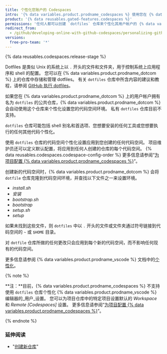 ```yaml
---
title: 个性化您账户的 Codespaces
intro: '{% data variables.product.prodname_codespaces %} 使用您在 {% data variables.product.product_name %} 上的 `dotfiles` 仓库个性化您创建的每个新代码空间。'
product: '{% data reusables.gated-features.codespaces %}'
permissions: '任何人都可以创建 `dotfiles` 仓库来个性化其用户帐户的 {% data variables.product.prodname_codespaces %}。'
redirect_from:
  - /github/developing-online-with-github-codespaces/personalizing-github-codespaces-for-your-account
versions:
  free-pro-team: '*'
---
```


{% data reusables.codespaces.release-stage %}

Dotfiles 是类似 Unix 的系统上以 `.` 开头的文件和文件夹，用于控制系统上应用程序和 shell 的配置。 您可以在 {% data variables.product.prodname_dotcom %} 上的仓库中存储和管理 dotfiles。 有关 `dotfiles` 仓库中所含内容的建议和教程，请参阅 [GitHub 执行 dotfiles](https://dotfiles.github.io/)。

如果您在 {% data variables.product.prodname_dotcom %} 上的用户帐户拥有名为 `dotfiles` 的公共仓库，{% data variables.product.prodname_dotcom %} 会自动使用这个仓库来个性化设置您的代码空间环境。 私有 `dotfiles` 仓库目前不支持。

`dotfiles` 仓库可能包括 shell 别名和首选项、您想要安装的任何工具或您想要执行的任何其他代码个性化。

使用 `dotfiles` 仓库的代码空间个性化设置应用到您创建的任何代码空间。 项目维护员还可以定义默认配置，将应用到任何人创建的仓库的每个代码空间。 {% data reusables.codespaces.codespace-config-order %} 更多信息请参阅“[为项目配置 {% data variables.product.prodname_codespaces %}](/github/developing-online-with-codespaces/configuring-codespaces-for-your-project)”。

创建新的代码空间时，{% data variables.product.prodname_dotcom %} 会将 `dotfile` 仓库克隆到代码空间环境，并查找以下文件之一来设置环境。

* _install.sh_
* _安装_
* _bootstrap.sh_
* _bootstrap_
* _setup.sh_
* _setup_

如果未找到这些文件，则 `dotfiles` 中以 `.` 开头的文件或文件夹通过符号链接到代码空间的 `~` 或 `$HOME` 目录。

对 `dotfile` 仓库所做的任何更改只会应用到每个新的代码空间，而不影响任何现有的代码空间。

更多信息请参阅 {% data variables.product.prodname_vscode %} 文档中的[个性化](https://docs.microsoft.com/en-us/visualstudio/online/reference/personalizing)。

{% note %}

**注：**目前，{% data variables.product.prodname_codespaces %} 不支持使用 `dotfiles` 仓库个性化 {% data variables.product.prodname_vscode %} 编辑器的_用户_设置。 您可以为项目仓库中的特定项目设置默认的 _Workspace_ 和 _Remote [Codespaces]_ 设置。 更多信息请参阅“[为项目配置 {% data variables.product.prodname_codespaces %}](/github/developing-online-with-codespaces/configuring-codespaces-for-your-project#creating-a-custom-codespace-configuration)”。

{% endnote %}


### 延伸阅读

* "[创建新仓库](/github/creating-cloning-and-archiving-repositories/creating-a-new-repository)"

